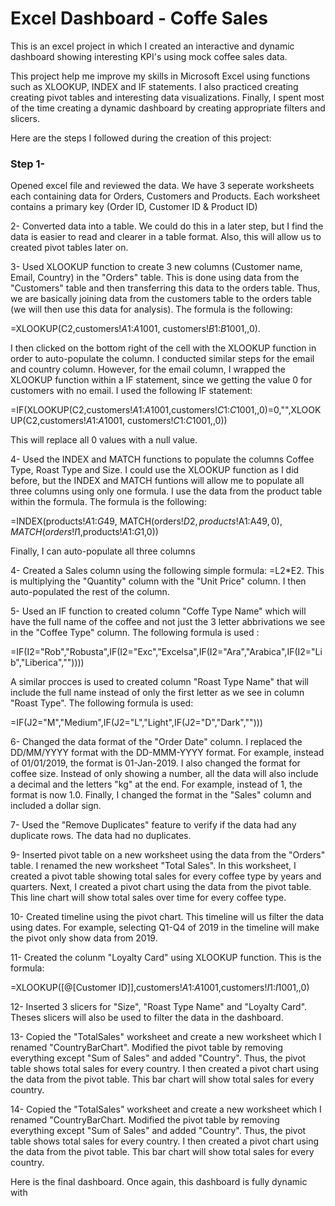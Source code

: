 # Excel Dashboard - Coffe Sales

This is an excel project in which I created an interactive and dynamic dashboard showing interesting KPI's using mock coffee sales data.

This project help me improve my skills in Microsoft Excel using functions such as XLOOKUP, INDEX and IF statements. I also practiced creating creating pivot tables and interesting data visualizations. Finally, I spent most of the time creating a dynamic dashboard by creating appropriate filters and slicers. 


Here are the steps I followed during the creation of this project:

### Step 1- 

Opened excel file and reviewed the data. We have 3 seperate worksheets each containing data for Orders, Customers and Products. Each 
   worksheet contains a primary key (Order ID, Customer ID & Product ID)


2- Converted data into a table. We could do this in a later step, but I find the data is easier to read and clearer in a table format. 
   Also, this will allow us to created pivot tables later on. 


3- Used XLOOKUP function to create 3 new columns (Customer name, Email, Country) in the "Orders" table. This is done using data from the 
   "Customers" table and then transferring this data to the orders table. Thus, we are basically joining data from the customers table to 
   the orders table (we will then use this data for analysis). The formula is the following: 
   
   =XLOOKUP(C2,customers!$A$1:$A$1001, customers!$B$1:$B$1001,,0). 
   
   I then clicked on the bottom right of the cell with the XLOOKUP function in order to auto-populate the column. I conducted similar 
   steps for the email and country column. However, for the email column, I wrapped the XLOOKUP function within a IF statement, since we 
   getting the value 0 for customers with no email. I used the following IF statement: 
  
   =IF(XLOOKUP(C2,customers!$A$1:$A$1001,customers!$C$1:$C$1001,,0)=0,"",XLOOKUP(C2,customers!$A$1:$A$1001, customers!$C$1:$C$1001,,0)) 
 
   This will replace all 0 values with a null value.


4- Used the INDEX and MATCH functions to populate the columns Coffee Type, Roast Type and Size. I could use the XLOOKUP function as 
   I did before, but the INDEX and MATCH funtions will allow me to populate all three columns using only one formula. I use the data from 
   the product table within the formula. The formula is the following: 
  
   =INDEX(products!$A$1:$G$49, MATCH(orders!$D2,products!$A$1:$A$49,0), MATCH(orders!I$1,products!$A$1:$G$1,0))

   Finally, I can auto-populate all three columns


4- Created a Sales column using the following simple formula: =L2*E2. This is multiplying the "Quantity" column with the "Unit Price" 
   column. I then auto-populated the rest of the column. 


5- Used an IF function to created column "Coffe Type Name" which will have the full name of the coffee and not just the 3 letter 
   abbrivations we see in the "Coffee Type" column. The following formula is used : 

   =IF(I2="Rob","Robusta",IF(I2="Exc","Excelsa",IF(I2="Ara","Arabica",IF(I2="Lib","Liberica",""))))

   A similar procces is used to created column "Roast Type Name" that will include the full name instead of only the first letter as we 
   see in column "Roast Type". The following formula is used: 

  =IF(J2="M","Medium",IF(J2="L","Light",IF(J2="D","Dark","")))


6- Changed the data format of the "Order Date" column. I replaced the DD/MM/YYYY format with the DD-MMM-YYYY format. For example, instead 
   of 01/01/2019, the format is 01-Jan-2019. I also changed the format for coffee size. Instead of only showing a number, all the data 
   will also include a decimal and the letters "kg" at the end. For example, instead of 1, the format is now 1.0. Finally, I changed the 
   format in the "Sales" column and included a dollar sign.


7- Used the "Remove Duplicates" feature to verify if the data had any duplicate rows. The data had no duplicates.


9- Inserted pivot table on a new worksheet using the data from the "Orders" table. I renamed the new worksheet "Total Sales". In this 
   worksheet, I created a pivot table showing total sales for every coffee type by years and quarters. Next, I created a pivot chart 
   using the data from the pivot table. This line chart will show total sales over time for every coffee type. 


10- Created timeline using the pivot chart. This timeline will us filter the data using dates. For example, selecting Q1-Q4 of 2019 in 
    the timeline will make the pivot only show data from 2019. 


11- Created the colunm "Loyalty Card" using XLOOKUP function. This is the formula: 

   =XLOOKUP([@[Customer ID]],customers!$A$1:$A$1001,customers!$I$1:$I$1001,,0)


12- Inserted 3 slicers for "Size", "Roast Type Name" and "Loyalty Card". Theses slicers will also be used to filter the data in the 
    dashboard. 

13- Copied the "TotalSales" worksheet and create a new worksheet which I renamed "CountryBarChart". Modified the pivot table by removing 
    everything except "Sum of Sales" and added "Country". Thus, the pivot table shows total sales for every country. I then created a 
    pivot chart using the data from the pivot table. This bar chart will show total sales for every country. 

14- Copied the "TotalSales" worksheet and create a new worksheet which I renamed "CountryBarChart. Modified the pivot table by removing 
    everything except "Sum of Sales" and added "Country". Thus, the pivot table shows total sales for every country. I then created a 
    pivot chart using the data from the pivot table. This bar chart will show total sales for every country. 



Here is the final dashboard. Once again, this dashboard is fully dynamic with 
